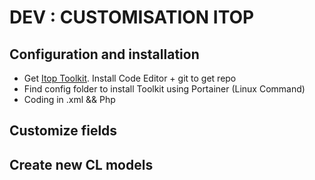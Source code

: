 # DEV : CUSTOMISATION ITOP #

## Configuration and installation 

- Get [Itop Toolkit](https://manage-wiki.openitop.org/doku.php?id=3_0_0:customization:datamodel#installing_the_toolkit).
Install Code Editor + git to get repo
- Find config folder to install Toolkit using Portainer (Linux Command) 
- Coding in .xml && Php

## Customize fields


## Create new CL models


